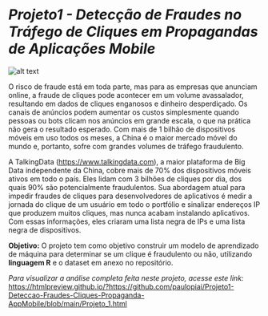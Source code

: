 # <i>Projeto1 - Detecção de Fraudes no Tráfego de Cliques em Propagandas de Aplicações Mobile</i>

![alt text](https://uploads-ssl.webflow.com/6006d8d2443168e0a2c4d4ef/60101daa6d50225b204f5967_post-blog-%E2%80%93-3-930x620.jpg_1.jpg)

O risco de fraude está em toda parte, mas para as empresas que anunciam online, a fraude de cliques pode acontecer em um volume avassalador, resultando em dados de cliques enganosos e dinheiro desperdiçado. Os canais de anúncios podem aumentar os custos simplesmente quando pessoas ou bots clicam nos anúncios em grande escala, o que na prática não gera o resultado esperado. Com mais de 1 bilhão de dispositivos móveis em uso todos os meses, a China é o maior mercado móvel do mundo e, portanto, sofre com grandes volumes de tráfego fraudulento.

A TalkingData (https://www.talkingdata.com), a maior plataforma de Big Data independente da China, cobre mais de 70% dos dispositivos móveis ativos em todo o país. Eles lidam com 3 bilhões de cliques por dia, dos quais 90% são potencialmente fraudulentos. Sua abordagem atual para impedir fraudes de cliques para desenvolvedores de aplicativos é medir a jornada do clique de um usuário em todo o portfólio e sinalizar endereços IP que produzem muitos cliques, mas nunca acabam instalando aplicativos. Com essas informações, eles criaram uma lista negra de IPs e uma lista negra de dispositivos.

<b>Objetivo:</b> O projeto tem como objetivo construir um modelo de aprendizado de máquina para determinar se um clique é fraudulento ou não, utilizando <b>linguagem R</b> e o dataset em anexo no repositório.<br>

<i>Para visualizar a análise completa feita neste projeto, acesse este link:</i><br>
https://htmlpreview.github.io/?https://github.com/paulopiai/Projeto1-Deteccao-Fraudes-Cliques-Propaganda-AppMobile/blob/main/Projeto_1.html
